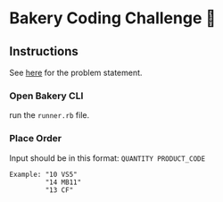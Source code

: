 # Bakery Coding Challenge 🍞

## Instructions
See [here](./Codingchallenge_.pdf) for the problem statement.

### Open Bakery CLI
run the  ``` runner.rb ``` file.

### Place Order

Input should be in this format: ``` QUANTITY PRODUCT_CODE ```

```
Example: "10 VS5"
         "14 MB11"
         "13 CF"
```


